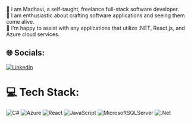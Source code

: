 
🔭 I am Madhavi, a self-taught, freelance full-stack software developer.<br>
🌱 I am enthusiastic about crafting software applications and seeing them come alive.<br>
🤝 I'm happy to assist with any applications that utilize .NET, React.js, and Azure cloud services.<br>
 

## 🌐 Socials:
[![LinkedIn](https://img.shields.io/badge/LinkedIn-%230077B5.svg?logo=linkedin&logoColor=white)](https://linkedin.com/in/madhavi116) 

# 💻 Tech Stack:
![C#](https://img.shields.io/badge/c%23-%23239120.svg?style=for-the-badge&logo=csharp&logoColor=white) ![Azure](https://img.shields.io/badge/azure-%230072C6.svg?style=for-the-badge&logo=microsoftazure&logoColor=white) ![React](https://img.shields.io/badge/react-%2320232a.svg?style=for-the-badge&logo=react&logoColor=%2361DAFB) ![JavaScript](https://img.shields.io/badge/javascript-%23323330.svg?style=for-the-badge&logo=javascript&logoColor=%23F7DF1E) ![MicrosoftSQLServer](https://img.shields.io/badge/Microsoft%20SQL%20Server-CC2927?style=for-the-badge&logo=microsoft%20sql%20server&logoColor=white) ![.Net](https://img.shields.io/badge/.NET-5C2D91?style=for-the-badge&logo=.net&logoColor=white)

#
<!--# 📊 GitHub Stats:
![](https://github-readme-stats.vercel.app/api?username=madhavi116&theme=vue&hide_border=true&include_all_commits=false&count_private=false)<br/>
![](https://github-readme-streak-stats.herokuapp.com/?user=madhavi116&theme=vue&hide_border=true)<br/>
![](https://github-readme-stats.vercel.app/api/top-langs/?username=madhavi116&theme=vue&hide_border=true&include_all_commits=false&count_private=false&layout=compact)

---
[![](https://visitcount.itsvg.in/api?id=madhavi116&icon=0&color=0)](https://visitcount.itsvg.in)

 Proudly created with GPRM ( https://gprm.itsvg.in ) -->
